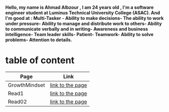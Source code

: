 **Hello, my name is Ahmad Albzour ,  I am 24 years old , I'm a software engineer student at Luminus Technical University College (ASAC). And I'm good at : Multi-Tasker - Ability to make decisions- The ability to work under pressure- Ability to manage and distribute work to others- Ability to communicate verbally and in writing- Awareness and business intelligence- Team leader skills- Patient- Teamwork- Ability to solve problems- Attention to details.**

# table of content


| Page | Link |
| ------------ | ------------- |
| GrowthMindset | [link to the page](GrowthMindset) |
| Read1 | [link to the page](Read1) |
| Read02 | [link to the page](Read02) |


